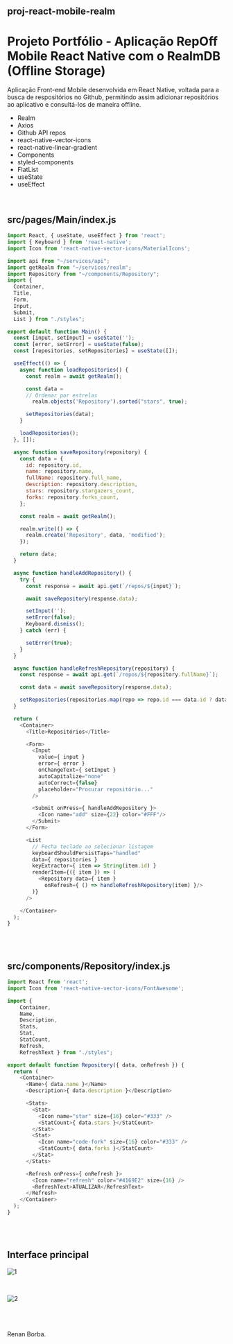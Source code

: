 ## proj-react-mobile-realm
# Projeto Portfólio - Aplicação RepOff Mobile React Native com o RealmDB (Offline Storage)
Aplicação Front-end Mobile desenvolvida em React Native, voltada para a busca de respositórios no Github, permitindo assim adicionar repositórios ao aplicativo e consultá-los de maneira offline. 
<ul> 
  <li>Realm</li>
  <li>Axios</li>
  <li>Github API repos</li>
  <li>react-native-vector-icons</li>
  <li>react-native-linear-gradient</li>
  <li>Components</li>
  <li>styled-components</li>
  <li>FlatList</li>
  <li>useState</li>
  <li>useEffect</li>
</ul>
<br>

## src/pages/Main/index.js 

```js
import React, { useState, useEffect } from 'react';
import { Keyboard } from 'react-native';
import Icon from 'react-native-vector-icons/MaterialIcons';

import api from "~/services/api";
import getRealm from "~/services/realm";
import Repository from "~/components/Repository";
import {
  Container,
  Title,
  Form,
  Input,
  Submit,
  List } from "./styles";

export default function Main() {
  const [input, setInput] = useState('');
  const [error, setError] = useState(false);
  const [repositories, setRepositories] = useState([]);

  useEffect(() => {
    async function loadRepositories() {
      const realm = await getRealm();

      const data =
      // Ordenar por estrelas
        realm.objects('Repository').sorted("stars", true);

      setRepositories(data);
    }

    loadRepositories();
  }, []);

  async function saveRepository(repository) {
    const data = {
      id: repository.id,
      name: repository.name,
      fullName: repository.full_name,
      description: repository.description,
      stars: repository.stargazers_count,
      forks: repository.forks_count,
    };

    const realm = await getRealm();

    realm.write(() => {
      realm.create('Repository', data, 'modified');
    });

    return data;
  }

  async function handleAddRepository() {
    try {
      const response = await api.get(`/repos/${input}`);

      await saveRepository(response.data);

      setInput('');
      setError(false);
      Keyboard.dismiss();
    } catch (err) {

      setError(true);
    }
  }

  async function handleRefreshRepository(repository) {
    const response = await api.get(`/repos/${repository.fullName}`);

    const data = await saveRepository(response.data);

    setRepositories(repositories.map(repo => repo.id === data.id ? data : repo))
  }

  return (
    <Container>
      <Title>Repositórios</Title>

      <Form>
        <Input
          value={ input }
          error={ error }
          onChangeText={ setInput }
          autoCapitalize="none"
          autoCorrect={false}
          placeholder="Procurar repositório..."
        />

        <Submit onPress={ handleAddRepository }>
          <Icon name="add" size={22} color="#FFF"/>
        </Submit>
      </Form>

      <List
        // Fecha teclado ao selecionar listagem
        keyboardShouldPersistTaps="handled"
        data={ repositories }
        keyExtractor={ item => String(item.id) }
        renderItem={({ item }) => (
          <Repository data={ item }
            onRefresh={ () => handleRefreshRepository(item) }/>
        )}
      />

    </Container>
  );
}
```

<br><br>

## src/components/Repository/index.js 

```js
import React from 'react';
import Icon from 'react-native-vector-icons/FontAwesome';

import {
    Container,
    Name,
    Description,
    Stats,
    Stat,
    StatCount,
    Refresh,
    RefreshText } from "./styles";

export default function Repository({ data, onRefresh }) {
  return (
    <Container>
      <Name>{ data.name }</Name>
      <Description>{ data.description }</Description>

      <Stats>
        <Stat>
          <Icon name="star" size={16} color="#333" />
          <StatCount>{ data.stars }</StatCount>
        </Stat>
        <Stat>
          <Icon name="code-fork" size={16} color="#333" />
          <StatCount>{ data.forks }</StatCount>
        </Stat>
      </Stats>

      <Refresh onPress={ onRefresh }>
        <Icon name="refresh" color="#4169E2" size={16} />
        <RefreshText>ATUALIZAR</RefreshText>
      </Refresh>
    </Container>
  );
}
```

<br><br>

## Interface principal

![1](https://user-images.githubusercontent.com/48495838/69454079-1cc79300-0d44-11ea-9306-eef85cb50e38.JPG)

<br>

![2](https://user-images.githubusercontent.com/48495838/69454082-1cc79300-0d44-11ea-941b-a7170af6f198.JPG)
<br>

<br><br>     
Renan Borba. 


